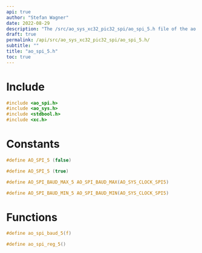 ```yaml
---
api: true
author: "Stefan Wagner"
date: 2022-08-29
description: "The /src/ao_sys_xc32_pic32_spi/ao_spi_5.h file of the ao real-time operating system."
draft: true
permalink: /api/src/ao_sys_xc32_pic32_spi/ao_spi_5.h/
subtitle: ""
title: "ao_spi_5.h"
toc: true
---
```


# Include

```c
#include <ao_spi.h>
#include <ao_sys.h>
#include <stdbool.h>
#include <xc.h>
```

# Constants

```c
#define AO_SPI_5 (false)
```

```c
#define AO_SPI_5 (true)
```

```c
#define AO_SPI_BAUD_MAX_5 AO_SPI_BAUD_MAX(AO_SYS_CLOCK_SPI5)
```

```c
#define AO_SPI_BAUD_MIN_5 AO_SPI_BAUD_MIN(AO_SYS_CLOCK_SPI5)
```

# Functions

```c
#define ao_spi_baud_5(f)
```

```c
#define ao_spi_reg_5()
```

